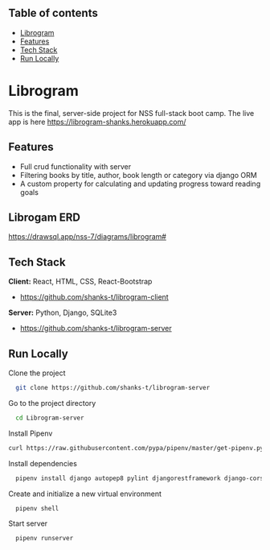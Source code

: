 ## Table of contents
* [Librogram](#Librogram)
* [Features](#features)
* [Tech Stack](#tech-stack)
* [Run Locally](#run-locally)

# Librogram

This is the final, server-side project for NSS full-stack boot camp. The live app is here https://librogram-shanks.herokuapp.com/


## Features

- Full crud functionality with server
- Filtering books by title, author, book length or category via django ORM
- A custom property for calculating and updating progress toward reading goals

## Librogam ERD
https://drawsql.app/nss-7/diagrams/librogram#


## Tech Stack

**Client:** React, HTML, CSS, React-Bootstrap
- https://github.com/shanks-t/librogram-client

**Server:** Python, Django, SQLite3
- https://github.com/shanks-t/librogram-server
## Run Locally

Clone the project

```bash
  git clone https://github.com/shanks-t/librogram-server
```

Go to the project directory

```bash
  cd Librogram-server
```

Install Pipenv
```bash
curl https://raw.githubusercontent.com/pypa/pipenv/master/get-pipenv.py | python
```

Install dependencies

```bash
  pipenv install django autopep8 pylint djangorestframework django-cors-headers pylint-django
```

Create and initialize a new virtual environment

```bash
  pipenv shell
```

Start server
```bash
  pipenv runserver
```